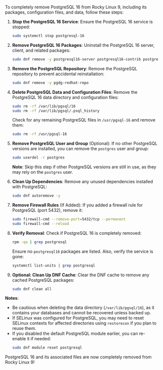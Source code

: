 To completely remove PostgreSQL 16 from Rocky Linux 9, including its packages, configuration files, and data, follow these steps:

1. **Stop the PostgreSQL 16 Service**:
   Ensure the PostgreSQL 16 service is stopped:

   ```bash
   sudo systemctl stop postgresql-16
   ```

2. **Remove PostgreSQL 16 Packages**:
   Uninstall the PostgreSQL 16 server, client, and related packages:

   ```bash
   sudo dnf remove -y postgresql16-server postgresql16-contrib postgresql16*
   ```

3. **Remove the PostgreSQL Repository**:
   Remove the PostgreSQL repository to prevent accidental reinstallation:

   ```bash
   sudo dnf remove -y pgdg-redhat-repo
   ```

4. **Delete PostgreSQL Data and Configuration Files**:
   Remove the PostgreSQL 16 data directory and configuration files:

   ```bash
   sudo rm -rf /var/lib/pgsql/16
   sudo rm -rf /var/lib/pgsql/.psql_history
   ```

   Check for any remaining PostgreSQL files in `/usr/pgsql-16` and remove them:

   ```bash
   sudo rm -rf /usr/pgsql-16
   ```

5. **Remove PostgreSQL User and Group** (Optional):
   If no other PostgreSQL versions are installed, you can remove the `postgres` user and group:

   ```bash
   sudo userdel -r postgres
   ```

   **Note**: Skip this step if other PostgreSQL versions are still in use, as they may rely on the `postgres` user.

6. **Clean Up Dependencies**:
   Remove any unused dependencies installed with PostgreSQL:

   ```bash
   sudo dnf autoremove -y
   ```

7. **Remove Firewall Rules** (If Added):
   If you added a firewall rule for PostgreSQL (port 5432), remove it:

   ```bash
   sudo firewall-cmd --remove-port=5432/tcp --permanent
   sudo firewall-cmd --reload
   ```

8. **Verify Removal**:
   Check if PostgreSQL 16 is completely removed:

   ```bash
   rpm -qa | grep postgresql
   ```

   Ensure no `postgresql16` packages are listed. Also, verify the service is gone:

   ```bash
   systemctl list-units | grep postgresql
   ```

9. **Optional: Clean Up DNF Cache**:
   Clear the DNF cache to remove any cached PostgreSQL packages:
   ```bash
   sudo dnf clean all
   ```

**Notes**:

- Be cautious when deleting the data directory (`/var/lib/pgsql/16`), as it contains your databases and cannot be recovered unless backed up.
- If SELinux was configured for PostgreSQL, you may need to reset SELinux contexts for affected directories using `restorecon` if you plan to reuse them.
- If you disabled the default PostgreSQL module earlier, you can re-enable it if needed:
  ```bash
  sudo dnf module reset postgresql
  ```

PostgreSQL 16 and its associated files are now completely removed from Rocky Linux 9!
